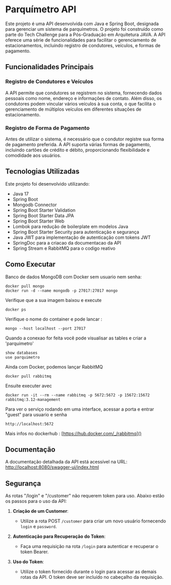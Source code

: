# Parquímetro API

Este projeto é uma API desenvolvida com Java e Spring Boot, designada para gerenciar um sistema de parquímetros. O projeto foi construído como parte do Tech Challenge para a Pós-Graduação em Arquitetura JAVA. A API oferece uma série de funcionalidades para facilitar o gerenciamento de estacionamentos, incluindo registro de condutores, veículos, e formas de pagamento.

## Funcionalidades Principais

### Registro de Condutores e Veículos
A API permite que condutores se registrem no sistema, fornecendo dados pessoais como nome, endereço e informações de contato. Além disso, os condutores podem vincular vários veículos à sua conta, o que facilita o gerenciamento de múltiplos veículos em diferentes situações de estacionamento.

### Registro de Forma de Pagamento
Antes de utilizar o sistema, é necessário que o condutor registre sua forma de pagamento preferida. A API suporta várias formas de pagamento, incluindo cartões de crédito e débito, proporcionando flexibilidade e comodidade aos usuários.

## Tecnologias Utilizadas

Este projeto foi desenvolvido utilizando:

- Java 17
- Spring Boot
- Mongodb Connector
- Spring Boot Starter Validation
- Spring Boot Starter Data JPA
- Spring Boot Starter Web
- Lombok para redução de boilerplate em modelos Java
- Spring Boot Starter Security para autenticação e segurança
- Java JWT para implementação de autenticação com tokens JWT
- SpringDoc para a criacao da documentacao da API
- Spring Stream e RabbitMQ para o codigo reativo

## Como Executar

Banco de dados MongoDB com Docker sem usuario nem senha: 
````shell
docker pull mongo
docker run -d --name mongodb -p 27017:27017 mongo
````
Verifique que a sua imagem baixou e execute
````shell
docker ps
````
Verifique o nome do container e pode lancar : 
````shell
mongo --host localhost --port 27017
````
Quando a conexao for feita você pode visualisar as tables e criar a 'parquimetro'
````shell
show databases
use parquimetro
````

Ainda com Docker, podemos lançar RabbitMQ
````shell
docker pull rabbitmq
````
Ensuite executer avec
`````shell
docker run -it --rm --name rabbitmq -p 5672:5672 -p 15672:15672 rabbitmq:3.12-management
`````
Para ver o serviço rodando em uma interface, acessar a porta e entrar "guest" para usuario e senha
````shell
http://localhost:5672
````
Mais infos no dockerhub : 
[https://hub.docker.com/_/rabbitmq]()
## Documentação

A documentação detalhada da API está acessível na URL:
[http://localhost:8080/swagger-ui/index.html](http://localhost:8080/swagger-ui/index.html)

## Segurança

As rotas "/login" e "/customer" não requerem token para uso. Abaixo estão os passos para o uso da API:

1. **Criação de um Customer**:
    - Utilize a rota POST `/customer` para criar um novo usuário fornecendo `login` e `password`.

2. **Autenticação para Recuperação do Token**:
    - Faça uma requisição na rota `/login` para autenticar e recuperar o token Bearer.

3. **Uso do Token**:
    - Utilize o token fornecido durante o login para acessar as demais rotas da API. O token deve ser incluído no cabeçalho da requisição.
    
